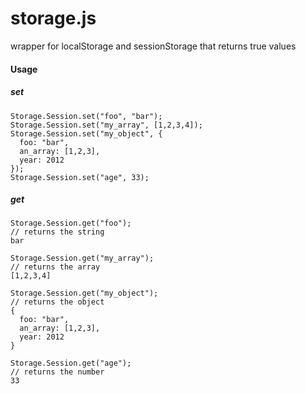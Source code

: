 storage.js
===============

wrapper for localStorage and sessionStorage that returns true values

#### Usage

##### set
```
Storage.Session.set("foo", "bar");
Storage.Session.set("my_array", [1,2,3,4]);
Storage.Session.set("my_object", {
  foo: "bar",
  an_array: [1,2,3],
  year: 2012
});
Storage.Session.set("age", 33);
```

##### get
```
Storage.Session.get("foo");
// returns the string
bar

Storage.Session.get("my_array");
// returns the array
[1,2,3,4]

Storage.Session.get("my_object");
// returns the object
{
  foo: "bar",
  an_array: [1,2,3],
  year: 2012
}

Storage.Session.get("age");
// returns the number
33
```